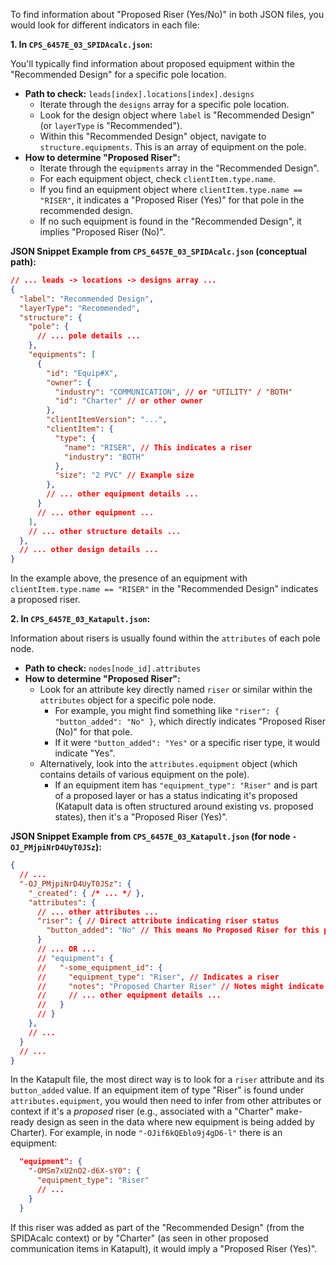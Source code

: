 To find information about "Proposed Riser (Yes/No)" in both JSON files, you would look for different indicators in each file:

**1. In `CPS_6457E_03_SPIDAcalc.json`:**

You'll typically find information about proposed equipment within the "Recommended Design" for a specific pole location.

* **Path to check:** `leads[index].locations[index].designs`
    * Iterate through the `designs` array for a specific pole location.
    * Look for the design object where `label` is "Recommended Design" (or `layerType` is "Recommended").
    * Within this "Recommended Design" object, navigate to `structure.equipments`. This is an array of equipment on the pole.
* **How to determine "Proposed Riser":**
    * Iterate through the `equipments` array in the "Recommended Design".
    * For each equipment object, check `clientItem.type.name`.
    * If you find an equipment object where `clientItem.type.name == "RISER"`, it indicates a "Proposed Riser (Yes)" for that pole in the recommended design.
    * If no such equipment is found in the "Recommended Design", it implies "Proposed Riser (No)".

**JSON Snippet Example from `CPS_6457E_03_SPIDAcalc.json` (conceptual path):**
```json
// ... leads -> locations -> designs array ...
{
  "label": "Recommended Design",
  "layerType": "Recommended",
  "structure": {
    "pole": {
      // ... pole details ...
    },
    "equipments": [
      {
        "id": "Equip#X",
        "owner": {
          "industry": "COMMUNICATION", // or "UTILITY" / "BOTH"
          "id": "Charter" // or other owner
        },
        "clientItemVersion": "...",
        "clientItem": {
          "type": {
            "name": "RISER", // This indicates a riser
            "industry": "BOTH"
          },
          "size": "2 PVC" // Example size
        },
        // ... other equipment details ...
      }
      // ... other equipment ...
    ],
    // ... other structure details ...
  },
  // ... other design details ...
}
```
In the example above, the presence of an equipment with `clientItem.type.name == "RISER"` in the "Recommended Design" indicates a proposed riser.

**2. In `CPS_6457E_03_Katapult.json`:**

Information about risers is usually found within the `attributes` of each pole node.

* **Path to check:** `nodes[node_id].attributes`
* **How to determine "Proposed Riser":**
    * Look for an attribute key directly named `riser` or similar within the `attributes` object for a specific pole node.
        * For example, you might find something like `"riser": { "button_added": "No" }`, which directly indicates "Proposed Riser (No)" for that pole.
        * If it were `"button_added": "Yes"` or a specific riser type, it would indicate "Yes".
    * Alternatively, look into the `attributes.equipment` object (which contains details of various equipment on the pole).
        * If an equipment item has `"equipment_type": "Riser"` and is part of a proposed layer or has a status indicating it's proposed (Katapult data is often structured around existing vs. proposed states), then it's a "Proposed Riser (Yes)".

**JSON Snippet Example from `CPS_6457E_03_Katapult.json` (for node `-OJ_PMjpiNrD4UyT0JSz`):**
```json
{
  // ...
  "-OJ_PMjpiNrD4UyT0JSz": {
    "_created": { /* ... */ },
    "attributes": {
      // ... other attributes ...
      "riser": { // Direct attribute indicating riser status
        "button_added": "No" // This means No Proposed Riser for this pole
      }
      // ... OR ...
      // "equipment": {
      //   "-some_equipment_id": {
      //     "equipment_type": "Riser", // Indicates a riser
      //     "notes": "Proposed Charter Riser" // Notes might indicate if it's proposed
      //     // ... other equipment details ...
      //   }
      // }
    },
    // ...
  }
  // ...
}
```
In the Katapult file, the most direct way is to look for a `riser` attribute and its `button_added` value. If an equipment item of type "Riser" is found under `attributes.equipment`, you would then need to infer from other attributes or context if it's a *proposed* riser (e.g., associated with a "Charter" make-ready design as seen in the data where new equipment is being added by Charter). For example, in node `"-OJif6kQEblo9j4gD6-l"` there is an equipment:
```json
  "equipment": {
    "-OMSm7xU2nO2-d6X-sY0": {
      "equipment_type": "Riser"
      // ...
    }
  }
```
If this riser was added as part of the "Recommended Design" (from the SPIDAcalc context) or by "Charter" (as seen in other proposed communication items in Katapult), it would imply a "Proposed Riser (Yes)".